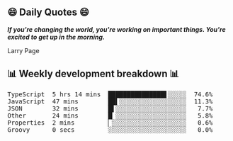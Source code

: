 ## 😄 Daily Quotes 😄

_**If you're changing the world, you're working on important things. You're excited to get up in the morning.**_

Larry Page



## 📊 Weekly development breakdown 📊

<pre>TypeScript  5 hrs 14 mins  ███████████████▋░░░░░  74.6%
JavaScript  47 mins        ██▍░░░░░░░░░░░░░░░░░░  11.3%
JSON        32 mins        █▌░░░░░░░░░░░░░░░░░░░   7.7%
Other       24 mins        █▏░░░░░░░░░░░░░░░░░░░   5.8%
Properties  2 mins         ▏░░░░░░░░░░░░░░░░░░░░   0.6%
Groovy      0 secs         ░░░░░░░░░░░░░░░░░░░░░   0.0%</pre>